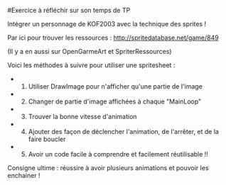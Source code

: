 #Exercice à réfléchir sur son temps de TP

Intégrer un personnage de KOF2003 avec la technique des sprites !

Par ici pour trouver les ressources : http://spritedatabase.net/game/849

(Il y a en aussi sur OpenGarmeArt et SpriterRessources)

Voici les méthodes à suivre pour utiliser une spritesheet :

- 1) Utiliser DrawImage pour n'afficher qu'une partie de l'image
- 2) Changer de partie d'image affichées à chaque "MainLoop"
- 3) Trouver la bonne vitesse d'animation
- 4) Ajouter des façon de déclencher l'animation, de l'arrêter, et de la faire boucler
- 5) Avoir un code facile à comprendre et facilement réutilisable !!

Consigne ultime : réussire à avoir plusieurs animations et pouvoir les enchainer !
